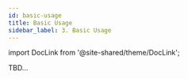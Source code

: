 ```yaml
---
id: basic-usage
title: Basic Usage
sidebar_label: 3. Basic Usage
---
```

import DocLink from '@site-shared/theme/DocLink';

TBD...
